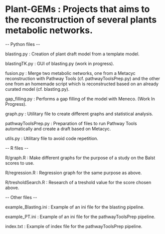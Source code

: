 # Plant-GEMs : Projects that aims to the reconstruction of several plants metabolic networks.

-- Python files --

blasting.py : Creation of plant draft model from a template model.

blastingTK.py : GUI of blasting.py (work in progress).

fusion.py : Merge two metabolic networks, one from a Metacyc reconstruction with Pathway Tools (cf. pathwayToolsPrep.py) and the other one from an homemade script which is reconstructed based on an already curated model (cf. blasting.py).

gap_filling.py : Performs a gap filling of the model with Meneco. (Work In Progress).

graph.py : Utilitary file to create different graphs and statistical analysis.

pathwayToolsPrep.py : Preparation of files to run Pathway Tools automatically and create a draft based on Metacyc.

utils.py : Utilitary file to avoid code repetition.

-- R files --

R/graph.R : Make different graphs for the purpose of a study on the Balst scores to use.

R/regression.R : Regression graph for the same purpose as above.

R/tresholdSearch.R : Research of a treshold value for the score chosen above.

-- Other files --

example_Blasting.ini : Example of an ini file for the blasting pipeline.

example_PT.ini : Example of an ini file for the pathwayToolsPrep pipeline.

index.txt : Example of index file for the pathwayToolsPrep pipeline.